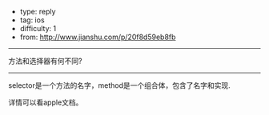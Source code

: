 - type: reply
- tag: ios
- difficulty:  1
- from: http://www.jianshu.com/p/20f8d59eb8fb

--------

方法和选择器有何不同?

---------

selector是一个方法的名字，method是一个组合体，包含了名字和实现.

详情可以看apple文档。
